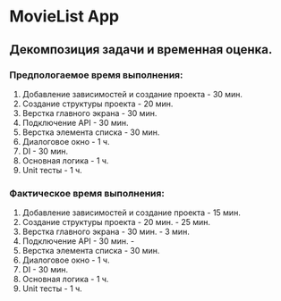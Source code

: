 # MovieList App

## Декомпозиция задачи и временная оценка.
### Предпологаемое время выполнения:

1. Добавление зависимостей и создание проекта - 30 мин.
2. Создание структуры проекта - 20 мин.
3. Верстка главного экрана - 30 мин.
4. Подключение API - 30 мин.
5. Верстка элемента списка - 30 мин.
6. Диалоговое окно - 1 ч.
7. DI - 30 мин.
8. Основная логика - 1 ч.
9. Unit тесты - 1 ч.

### Фактическое время выполнения:

1. Добавление зависимостей и создание проекта - 15 мин.
2. Создание структуры проекта - 20 мин. - 25 мин.
3. Верстка главного экрана - 30 мин. - 3 мин.
4. Подключение API - 30 мин. - 
5. Верстка элемента списка - 30 мин.
6. Диалоговое окно - 1 ч.
7. DI - 30 мин.
8. Основная логика - 1 ч.
9. Unit тесты - 1 ч.